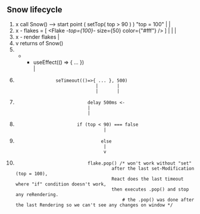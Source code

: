 ## Snow lifecycle 

1.   x call Snow() --> start point ( setTop( top > 90 ) ) "top = 100" 
     |
     |
2.   x - flakes = [ <Flake *-top={100}-* size={50} color={"#fff"} /> ]
     |
     |
     |
3.   x - render flakes
     |
4.   v returns of Snow() 
5.   * -  useEffect(() => { ... })  
                        |
6.                    seTimeout(()=>{ ... }, 500) 
                                     |       |
                                     |       |
7.                                delay 500ms <-
                                  |
                                  |
8.                            if (top < 90) === false 
                                        |
9.                                     else 
                                        |
                                        v
10.                                flake.pop() /* won't work without "set" 
                                            after the last set-Modification  (top = 100),
                                            React does the last timeout where "if" condition doesn't work,
                                            then executes .pop() and stop any reRendering. 
                                                # the .pop() was done after the last Rendering so we can't see any changes on window */ 
                                                          
                                        
                       